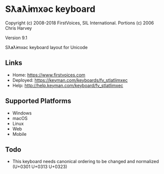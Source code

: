 Sƛ̓aƛ̓imxəc keyboard
======================

Copyright (c) 2008-2018 FirstVoices, SIL International. Portions (c) 2006 Chris Harvey

Version 9.1

Sƛ̓aƛ̓imxəc keyboard layout for Unicode

Links
-----

 * Home:     <https://www.firstvoices.com>
 * Deployed: <https://keyman.com/keyboards/fv_stlatlimxec>
 * Help:     <http://help.keyman.com/keyboard/fv_stlatlimxec>
 
Supported Platforms
-------------------

 * Windows
 * macOS
 * Linux
 * Web
 * Mobile

Todo
----

 * This keyboard needs canonical ordering to be changed and normalized (U+0301 U+0313 U+0323)
